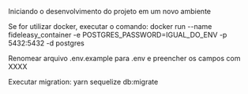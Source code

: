 Iniciando o desenvolvimento do projeto em um novo ambiente

Se for utilizar docker, executar o comando: docker run --name fideleasy_container -e POSTGRES_PASSWORD=IGUAL_DO_ENV -p 5432:5432 -d postgres

Renomear arquivo .env.example para .env e preencher os campos com XXXX

Executar migration: yarn sequelize db:migrate
